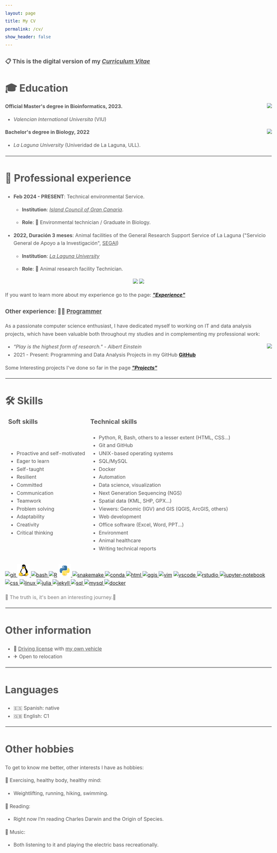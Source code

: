 ```yaml
---
layout: page
title: My CV
permalink: /cv/
show_header: false
---
```


<style>

body {
    max-width: 100%;
    margin: 0 auto;
    font-size: 1rem;
    line-height: 1.6;
    color: #555555;
}

</style>

### 📋 **This is the digital version of my *<u>Curriculum Vitae</u>***

🎓 **Education**
======
<div style="float: right; margin-left: 20px;">
  <img src="https://www.universidadviu.com/sites/universidadviu.com/themes/custom/universidadviu_com/logo.webp" width="100px">
</div>

**Official Master's degree in Bioinformatics, 2023.**
* *Valencian International Universita* (VIU)

<div style="float: right; margin-left: 20px;">
  <img src="https://www.ull.es/portal/noticias/wp-content/uploads/sites/13/2018/04/ull-nuevo-logo-300x177.jpg" width="100px">
</div>

**Bachelor's degree in Biology, 2022**
* *La Laguna University* (Univeridad de La Laguna, ULL).

<hr style="border: 1px solid #ededed; margin: 20px 0;">

💼 **Professional experience**
======

* **Feb 2024 - PRESENT**: Technical environmental Service. 

  * **Institution**: *<u>Island Council of Gran Canaria</u>*.

  * **Role**: 🌲 Environmental technician / Graduate in Biology.

<p>  </p>

* **2022, Duración 3 meses**: Animal facilities of the General Research Support Service of La Laguna ("Servicio General de Apoyo a la Investigación", <u>SEGAI</u>)

  * **Institution**: *<u>La Laguna University</u>*

  * **Role**: 🐁 Animal research facility Technician.

<p align= "center">
  <img src="https://pbs.twimg.com/profile_images/1561716451173621760/kLELmYdp_400x400.jpg" width="70px"> <img src="https://www.ull.es/portal/noticias/wp-content/uploads/sites/13/2015/07/LOGOSEGAI-transparencia-2014.png" width="150px">
</p>

If you want to learn more about my experience go to the page: [***"Experience"***](https://juancarlosbio.github.io/juancarlos_portfolio_esp/experiencia/) 

### Other experience: 👩‍💻 <u>Programmer</u> 

As a passionate computer science enthusiast, I have dedicated myself to working on IT and data analysis projects, which have been valuable both throughout my studies and in complementing my professional work:

<div style="float: right; margin-left: 20px;">
  <img src="https://github.githubassets.com/assets/GitHub-Mark-ea2971cee799.png" width="70px">
</div>

* *"Play is the highest form of research." - Albert Einstein*
* 2021 - Present: Programming and Data Analysis Projects in my GitHub [**GitHub**](https://github.com/JuanCarlosBio)

Some Interesting projects I've done so far in the page [**<i>"Projects"</i>**](https://juancarlosbio.github.io/juancarlos_portfolio_eng/projects/)

<hr style="border: 1px solid #ededed; margin: 20px 0;">

🛠️ **Skills**
======

<table style="border: 1px solid #fdfdfd; border-collapse: collapse">
 <tr>
    <td style="border: 1px solid #fdfdfd; background-color: #fdfdfd;"><b style="font-size:20px">Soft skills</b></td>
    <td style="border: 1px solid #fdfdfd; background-color: #fdfdfd;"><b style="font-size:20px">Technical skills</b></td>
 </tr>
 <tr>
    <td style="border: 1px solid #fdfdfd; background-color: #fdfdfd;">
        <ul>
            <li>Proactive and self-motivated</li>
            <li>Eager to learn</li>
            <li>Self-taught</li>
            <li>Resilient</li>
            <li>Committed</li>
            <li>Communication</li>
            <li>Teamwork</li>
            <li>Problem solving</li>
            <li>Adaptability</li>
            <li>Creativity</li>
            <li>Critical thinking</li>
        </ul>
    </td>
    <td style="border: 1px solid #fdfdfd; background-color: #fdfdfd;">
        <ul>
            <li>Python, R, Bash, others to a lesser extent (HTML, CSS...)</li>
            <li>Git and GitHub</li>
            <li>UNIX-based operating systems</li>
            <li>SQL/MySQL</li>
            <li>Docker</li>
            <li>Automation</li>
            <li>Data science, visualization</li>
            <li>Next Generation Sequencing (NGS)</li>
            <li>Spatial data (KML, SHP, GPX...)</li>
            <li>Viewers: Genomic (IGV) and GIS (QGIS, ArcGIS, others)</li>
            <li>Web development</li>
            <li>Office software (Excel, Word, PPT...)</li>
            <li>Environment</li>
            <li>Animal healthcare</li>
            <li>Writing technical reports</li>
        </ul>
    </td>
 </tr>
</table>

<p align="left">
<a href="https://git-scm.com/" target="_blank" rel="noreferrer"> <img src="https://www.vectorlogo.zone/logos/git-scm/git-scm-icon.svg" alt="git" width="40" height="40"/> </a>
<a href="https://www.linux.org/" target="_blank" rel="noreferrer"> <img src="https://raw.githubusercontent.com/devicons/devicon/master/icons/linux/linux-original.svg" alt="linux" width="40" height="40"/> </a> 
<a href="https://www.gnu.org/software/bash/" target="_blank" rel="noreferrer"> <img src="https://dlab.berkeley.edu/sites/default/files/styles/openberkeley_brand_widgets_rectangle/public/bash.png?itok=OXn82XHK&timestamp=1632296342" alt="bash" width="60" height="40"/> </a>
<a href="https://www.r-project.org/" target="_blank" rel="noreferrer"> <img src="https://www.r-project.org/Rlogo.png" alt="R" width="40" height="40"/></a>
<a href="https://www.python.org" target="_blank" rel="noreferrer"> <img src="https://raw.githubusercontent.com/devicons/devicon/master/icons/python/python-original.svg" alt="python" width="40" height="40"/> </a> 
<a href="https://snakemake.readthedocs.io/en/stable/" target="_blank" rel="noreferrer"> <img src="https://snakemake.readthedocs.io/en/stable/_static/logo-snake.svg" alt="snakemake" width="40" height="40"/> </a>
<a href="https://anaconda.org/anaconda/conda" target="_blank" rel="noreferrer"> <img src="https://encrypted-tbn0.gstatic.com/images?q=tbn:ANd9GcSwF2NBamjxOn6N93pk2HWcKSzKBZ-SkoI69g&s" alt="conda" width="40" height="40"/> </a>
<a href="https://developer.mozilla.org/es/docs/Web/HTML" target="_blank" rel="noreferrer"> <img src="https://encrypted-tbn0.gstatic.com/images?q=tbn:ANd9GcQEc9A_S6BPxCDRp5WjMFEfXrpCu1ya2OO-Lw&s" alt="html" width="40" height="40"/> </a>
<a href="https://www.qgis.org/" target="_blank" rel="noreferrer"> <img src="https://www.qgis.org/img/logosign.svg" alt="qgis" width="40" height="40"/> </a>
<a href="https://www.vim.org/" target="_blank" rel="noreferrer"> <img src="https://upload.wikimedia.org/wikipedia/commons/9/9f/Vimlogo.svg" alt="vim" width="40" height="40"/></a>
<a href="https://code.visualstudio.com/" target="_blank" rel="noreferrer"> <img src="https://upload.wikimedia.org/wikipedia/commons/thumb/9/9a/Visual_Studio_Code_1.35_icon.svg/2048px-Visual_Studio_Code_1.35_icon.svg.png" alt="vscode" width="40" height="40"/> </a>
<a href="https://posit.co/download/rstudio-desktop/" target="_blank" rel="noreferrer"> <img src="https://encrypted-tbn0.gstatic.com/images?q=tbn:ANd9GcQCxoHJUlcAM9i73tlTYAp7ipQQLetTV2C1IA&s" alt="rstudio" width="40" height="40"/> </a>
<a href="https://jupyter.org/" target="_blank" rel="noreferrer"> <img src="https://upload.wikimedia.org/wikipedia/commons/thumb/3/38/Jupyter_logo.svg/800px-Jupyter_logo.svg.png" alt="jupyter-notebook" width="40" height="50"/> </a>   
<a href="https://developer.mozilla.org/es/docs/Web/CSS" target="_blank" rel="noreferrer"> <img src="https://upload.wikimedia.org/wikipedia/commons/d/d5/CSS3_logo_and_wordmark.svg" alt="css" width="40" height="40"/> </a>
<a href="https://developer.mozilla.org/es/docs/Web/JavaScript" target="_blank" rel="noreferrer"> <img src="https://upload.wikimedia.org/wikipedia/commons/thumb/9/99/Unofficial_JavaScript_logo_2.svg/1200px-Unofficial_JavaScript_logo_2.svg.png" alt="linux" width="40" height="40"/> </a>
<a href="https://julialang.org/" target="_blank" rel="noreferrer"> <img src="https://julialang.org/assets/infra/logo.svg" alt="julia" width="50" height="40"/> </a>
<a href="https://jekyllrb.com/" target="_blank" rel="noreferrer"> <img src="https://jekyllrb.com/img/octojekyll.png" alt="jekyll" width="50" height="40"/> </a>
<a href="" target="_blank" rel="noreferrer"> <img src="https://pontia.tech/wp-content/uploads/2023/06/Imagen1.png" alt="sql" width="40" height="40"/> </a>
<a href="https://www.mysql.com/" target="_blank" rel="noreferrer"> <img src="https://banner2.cleanpng.com/20180411/wre/avf0mauoj.webp" alt="mysql" width="40" height="40"/> </a> 
<a href="https://www.docker.com/" target="_blank" rel="noreferrer"> <img src="https://ausum.cloud/wp-content/uploads/2024/09/docker.png" alt="docker" width="40" height="40"/></a>
</p> 

<p style="font-size:16px; margin-top:20px; color:gray;">
🧳 The truth is, it's been an interesting journey.🚀
</p>

<hr style="border: 1px solid #ededed; margin: 20px 0;">

**Other information**
===

* 🚗 <u>Driving license</u> with <u>my own vehicle</u>
* ✈ Open to relocation

<hr style="border: 1px solid #ededed; margin: 20px 0;">

**Languages**
===

* 🇪🇸 Spanish: native
* 🇬🇧 English: C1

<hr style="border: 1px solid #ededed; margin: 20px 0;">

**Other hobbies**
===

To get to know me better, other interests I have as hobbies:

💪 Exercising, healthy body, healthy mind:

* Weightlifting, running, hiking, swimming.

📕 Reading:

* Right now I’m reading Charles Darwin and the Origin of Species.

🎼 Music:

* Both listening to it and playing the electric bass recreationally.
